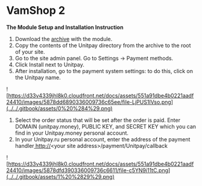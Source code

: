 # VamShop 2

**The Module Setup and Installation Instruction**

1. Download the [archive](https://github.com/unitpay/vamshop-module) with the module.
2. Copy the contents of the Unitpay directory from the archive to the root of your site.
3. Go to the site admin panel. Go to Settings -&gt; Payment methods.
4. Click Install next to Unitpay.
5. After installation, go to the payment system settings: to do this, click on the Unitpay name.

![https://d33v4339jhl8k0.cloudfront.net/docs/assets/551a91dbe4b0221aadf24410/images/5878dd6890336009736c65ee/file-LjPUS1IVso.png](../../.gitbook/assets/0%20%284%29.png)

1. Select the order status that will be set after the order is paid. Enter DOMAIN \(unitpay.money\), PUBLIC KEY, and SECRET KEY which you can find in your Unitpay.money personal account.
2. In your Unitpay.ru personal account, enter the address of the payment handler[ http://](http://diafan.app/payment/get/unitpay)&lt;your site address&gt;/payment/Unitpay/callback

![https://d33v4339jhl8k0.cloudfront.net/docs/assets/551a91dbe4b0221aadf24410/images/5878dfd390336009736c6611/file-c5YN9i11tC.png](../../.gitbook/assets/1%20%2829%29.png)

